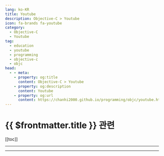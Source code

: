 ```yaml
---
lang: ko-KR
title: Youtube
description: Objective-C > Youtube
icon: fa-brands fa-youtube
category:
  - Objective-C
  - Youtube
tag: 
  - education
  - youtube
  - programming
  - objective-c
  - objc
head:
  - - meta:
    - property: og:title
      content: Objective-C > Youtube
    - property: og:description
      content: Youtube
    - property: og:url
      content: https://chanhi2000.github.io/programming/objc/youtube.html
---
```


# {{ $frontmatter.title }} 관련

[[toc]]

---

---

<TagLinks />